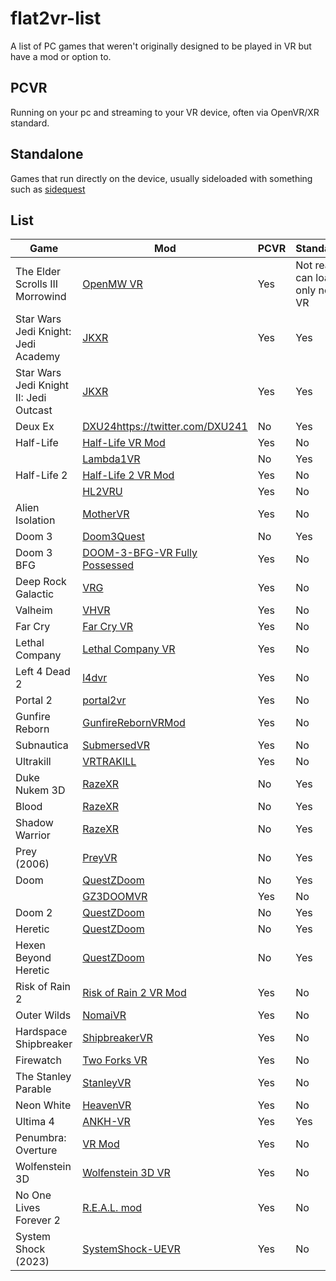 # flat2vr-list
A list of PC games that weren't originally designed to be played in VR but have a mod or option to.

## PCVR
Running on your pc and streaming to your VR device, often via OpenVR/XR standard.

## Standalone
Games that run directly on the device, usually sideloaded with something such as [sidequest](https://sidequestvr.com/)

## List

| Game | Mod | PCVR | Standalone | Notes |
|-|-|-|-|-|
| The Elder Scrolls III Morrowind | [OpenMW VR](https://gitlab.com/madsbuvi/openmw) | Yes | Not really - can load only non VR | |
| Star Wars Jedi Knight: Jedi Academy | [JKXR](https://github.com/DrBeef/JKXR) | Yes | Yes | |
| Star Wars Jedi Knight II: Jedi Outcast | [JKXR](https://github.com/DrBeef/JKXR) | Yes | Yes | |
| Deux Ex | [DXU24](https://twitter.com/DXU241)https://twitter.com/DXU241 | No | Yes | |
| Half-Life | [Half-Life VR Mod](https://store.steampowered.com/app/1908720/HalfLife_VR_Mod/) | Yes | No | |
| | [Lambda1VR](https://github.com/DrBeef/Lambda1VR) | No | Yes | |
| Half-Life 2 | [Half-Life 2 VR Mod](https://store.steampowered.com/app/658920/HalfLife_2_VR_Mod/) | Yes | No | |
| | [HL2VRU](https://github.com/vittorioromeo/HL2VRU) | Yes | No | |
| Alien Isolation | [MotherVR](https://github.com/Nibre/MotherVR/releases) | Yes | No | |
| Doom 3 | [Doom3Quest](https://www.doom3quest.com/) | No | Yes | |
| Doom 3 BFG | [DOOM-3-BFG-VR Fully Possessed](https://github.com/KozGit/DOOM-3-BFG-VR) | Yes | No | [Guide](https://www.reddit.com/r/ValveIndex/comments/o6qtnt/guide_playing_doom_3_bfg_vr_on_your_index_in_2021/) |
| Deep Rock Galactic | [VRG](https://mod.io/g/drg/m/vrg) | Yes | No | |
| Valheim | [VHVR](https://www.nexusmods.com/valheim/mods/847) | Yes | No | |
| Far Cry | [Far Cry VR](https://farcryvr.de/) | Yes | No | |
| Lethal Company | [Lethal Company VR](https://thunderstore.io/c/lethal-company/p/DaXcess/LethalCompanyVR/) | Yes | No | |
| Left 4 Dead 2 | [l4dvr](https://github.com/sd805/l4d2vr) | Yes | No | |
| Portal 2 | [portal2vr](https://github.com/Gistix/portal2vr) | Yes | No | |
| Gunfire Reborn | [GunfireRebornVRMod](https://github.com/xPrinny/GunfireRebornVRMod) | Yes | No | |
| Subnautica | [SubmersedVR](https://github.com/xPrinny/GunfireRebornVRMod) | Yes | No | |
| Ultrakill | [VRTRAKILL](https://github.com/whateverusername0/VRTRAKILL) | Yes | No | |
| Duke Nukem 3D | [RazeXR](https://github.com/DrBeef/RazeXR) | No | Yes | |
| Blood | [RazeXR](https://github.com/DrBeef/RazeXR) | No | Yes | |
| Shadow Warrior | [RazeXR](https://github.com/DrBeef/RazeXR) | No | Yes | |
| Prey (2006) | [PreyVR](https://github.com/lvonasek/PreyVR) | No | Yes | |
| Doom | [QuestZDoom](https://github.com/DrBeef/QuestZDoom) | No | Yes | |
| | [GZ3DOOMVR](https://github.com/hh79/gzdoomvr) | Yes | No | |
| Doom 2 | [QuestZDoom](https://github.com/DrBeef/QuestZDoom) | No | Yes | |
| Heretic | [QuestZDoom](https://github.com/DrBeef/QuestZDoom) | No | Yes | |
| Hexen Beyond Heretic | [QuestZDoom](https://github.com/DrBeef/QuestZDoom) | No | Yes | |
| Risk of Rain 2 | [Risk of Rain 2 VR Mod](https://thunderstore.io/package/DrBibop/VRMod/#:~:text=Playing%20in%20VR%20should%20be,mode%20in%20the%20game%27s%20properties.) | Yes | No | |
| Outer Wilds | [NomaiVR](https://raicuparta.com/outer-wilds-vr-mod) | Yes | No | |
| Hardspace Shipbreaker | [ShipbreakerVR](https://raicuparta.com/shipbreaker-vr-mod) | Yes | No | |
| Firewatch | [Two Forks VR](https://raicuparta.com/firewatch-vr-mod) | Yes | No | |
| The Stanley Parable | [StanleyVR](https://raicuparta.com/stanley-parable-vr-mod) | Yes | No | |
| Neon White | [HeavenVR](https://raicuparta.com/neon-white-vr-mod) | Yes | No | |
| Ultima 4 | [ANKH-VR](https://github.com/plaidpants/ANKH-VR) | Yes | Yes | | 
| Penumbra: Overture | [VR Mod](https://github.com/newyork167/penumbra_vr) | Yes | No | |
| Wolfenstein 3D | [Wolfenstein 3D VR](https://further-beyond.itch.io/wolf3dvr) | Yes | No | |
| No One Lives Forever 2 | [R.E.A.L. mod](https://github.com/LukeRoss00/nolf2-real-mod) | Yes | No | 3dof only |
| System Shock (2023) | [SystemShock-UEVR](https://github.com/Ashok0/SystemShock-UEVR) | Yes | No |
